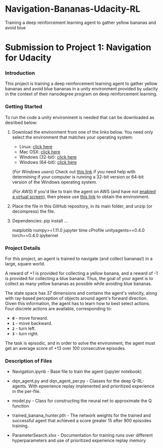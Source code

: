 # Navigation-Bananas-Udacity-RL
Training a deep reinforcement learning agent to gather yellow bananas and avoid blue

# Submission to Project 1: Navigation for Udacity

### Introduction
This project is training a deep reinforcement learning agent to gather yellow
bananas and avoid blue bananas in a unity environment provided by udacity in 
the context of their nanodegree program on deep reinforcement learning.

### Getting Started

To run the code a unity environment is needed that can be downloaded as desribed below:

1. Download the environment from one of the links below.
   You need only select the environment that matches your operating system:
    - Linux: [click here](https://s3-us-west-1.amazonaws.com/udacity-drlnd/P1/Banana/Banana_Linux.zip)
    - Mac OSX: [click here](https://s3-us-west-1.amazonaws.com/udacity-drlnd/P1/Banana/Banana.app.zip)
    - Windows (32-bit): [click here](https://s3-us-west-1.amazonaws.com/udacity-drlnd/P1/Banana/Banana_Windows_x86.zip)
    - Windows (64-bit): [click here](https://s3-us-west-1.amazonaws.com/udacity-drlnd/P1/Banana/Banana_Windows_x86_64.zip)
    
    (_For Windows users_) Check out [this link](https://support.microsoft.com/en-us/help/827218/how-to-determine-whether-a-computer-is-running-a-32-bit-version-or-64) if you need help with determining if your computer is running a 32-bit version or 64-bit version of the Windows operating system.

    (_For AWS_) If you'd like to train the agent on AWS (and have not [enabled a virtual screen](https://github.com/Unity-Technologies/ml-agents/blob/master/docs/Training-on-Amazon-Web-Service.md)), then please use [this link](https://s3-us-west-1.amazonaws.com/udacity-drlnd/P1/Banana/Banana_Linux_NoVis.zip) to obtain the environment.

2. Place the file in this GitHub repository, in its main folder, and unzip
   (or decompress) the file. 
   
3. Dependencies:
    pip install ...
    
    matplotlib
    numpy>=1.11.0
    jupyter
    time
    cProfile
    unityagents==0.4.0
    torch==0.4.0
    ipykernel

### Project Details

For this project, an agent is trained to navigate (and collect bananas!) in 
a large, square world.  

A reward of +1 is provided for collecting a yellow banana, and a reward of -1
is provided for collecting a blue banana.  Thus, the goal of your agent is to
collect as many yellow bananas as possible while avoiding blue bananas.  

The state space has 37 dimensions and contains the agent's velocity, along 
with ray-based perception of objects around agent's forward direction.
Given this information, the agent has to learn how to best select actions.  
Four discrete actions are available, corresponding to:
- **`0`** - move forward.
- **`1`** - move backward.
- **`2`** - turn left.
- **`3`** - turn right.

The task is episodic, and in order to solve the environment, the agent must
get an average score of +13 over 100 consecutive episodes.

### Description of Files

* Navigation.ipynb - 
Base file to train the agent (jupyter notebook)

* dqn_agent.py and dqn_agent_per.py - 
Classes for the deep Q-RL-agents. With epxerience replay implenented and
prioritized experience in the per-file.

* model.py - 
Class for constructing the neural net to approximate the Q function

* trained_banana_hunter.pth - 
The network weights for the trained and successful agent that achieved a score
greater 15 after 900 episodes training.

* ParameterSearch.xlsx - 
Documentation for training runs over different hyperparameters and use of
prioritized experience replay memory
